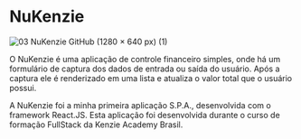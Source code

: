 # NuKenzie
![03 NuKenzie GitHub  (1280 × 640 px) (1)](https://user-images.githubusercontent.com/109801407/209679341-14134dd6-47c3-42f2-a43c-4f97bb3656db.jpg)

O NuKenzie é uma aplicação de controle financeiro simples, onde há um formulário de captura dos dados de entrada ou saída do usuário.
Após a captura ele é renderizado em uma lista e atualiza o valor total que o usuário possui.

A NuKenzie foi a minha primeira aplicação S.P.A., desenvolvida com o framework React.JS.
Esta aplicação foi desenvolvida durante o curso de formação FullStack da Kenzie Academy Brasil.
